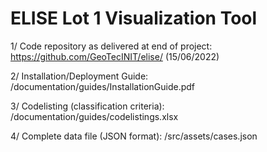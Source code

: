 # ELISE Lot 1 Visualization Tool

1/ Code repository as delivered at end of project: https://github.com/GeoTecINIT/elise/ (15/06/2022)

2/ Installation/Deployment Guide: /documentation/guides/InstallationGuide.pdf

3/ Codelisting (classification criteria): /documentation/guides/codelistings.xlsx

4/ Complete data file (JSON format): /src/assets/cases.json

